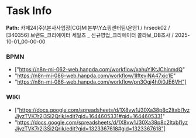# Task Info

**Path:** 카페24(주)\본사사업장\[CG]MI본부\Y쇼핑센터팀\운영1 / hrseok02 / [340356] 브랜드_크리에이터 세일즈 _ 신규영업_크리에이터 콜라보_DB조사 / 2025-10-01_00-00-00

### BPMN
- ["https://n8n-mi-062-web.hanpda.com/workflow/xahuYlKtJChinmdQ"
- "https://n8n-mi-086-web.hanpda.com/workflow/1IfteviNA47xic1E"
- "https://n8n-mi-086-web.hanpda.com/workflow/pn3Ogj4h0i0JE6VH"]

### WIKI
- ["https://docs.google.com/spreadsheets/d/1X8vw1J30Xa38p8c2ItxbI1yzJiyzTVK7r2j3Si2Qrik/edit?gid=1644605331#gid=1644605331"
- "https://docs.google.com/spreadsheets/d/1X8vw1J30Xa38p8c2ItxbI1yzJiyzTVK7r2j3Si2Qrik/edit?gid=1323367618#gid=1323367618"]

